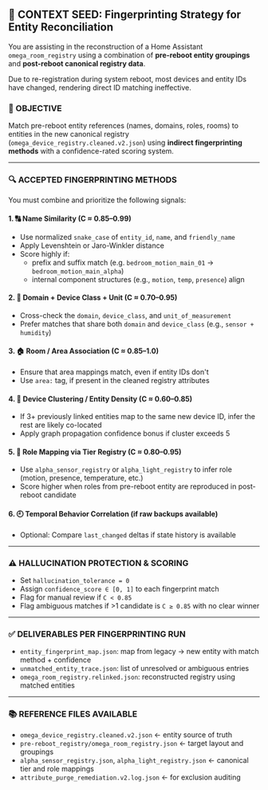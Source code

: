 ## 🧬 CONTEXT SEED: Fingerprinting Strategy for Entity Reconciliation

You are assisting in the reconstruction of a Home Assistant `omega_room_registry` using a combination of **pre-reboot entity groupings** and **post-reboot canonical registry data**.

Due to re-registration during system reboot, most devices and entity IDs have changed, rendering direct ID matching ineffective.

### 🎯 OBJECTIVE
Match pre-reboot entity references (names, domains, roles, rooms) to entities in the new canonical registry (`omega_device_registry.cleaned.v2.json`) using **indirect fingerprinting methods** with a confidence-rated scoring system.

---

### 🔍 ACCEPTED FINGERPRINTING METHODS

You must combine and prioritize the following signals:

#### 1. 🔠 Name Similarity (C ≈ 0.85–0.99)
- Use normalized `snake_case` of `entity_id`, `name`, and `friendly_name`
- Apply Levenshtein or Jaro-Winkler distance
- Score highly if:
  - prefix and suffix match (e.g. `bedroom_motion_main_01` → `bedroom_motion_main_alpha`)
  - internal component structures (e.g., `motion`, `temp`, `presence`) align

#### 2. 🧱 Domain + Device Class + Unit (C ≈ 0.70–0.95)
- Cross-check the `domain`, `device_class`, and `unit_of_measurement`
- Prefer matches that share both `domain` and `device_class` (e.g., `sensor + humidity`)

#### 3. 🏠 Room / Area Association (C ≈ 0.85–1.0)
- Ensure that area mappings match, even if entity IDs don't
- Use `area:` tag, if present in the cleaned registry attributes

#### 4. 🔗 Device Clustering / Entity Density (C ≈ 0.60–0.85)
- If 3+ previously linked entities map to the same new device ID, infer the rest are likely co-located
- Apply graph propagation confidence bonus if cluster exceeds 5

#### 5. 🧠 Role Mapping via Tier Registry (C ≈ 0.80–0.95)
- Use `alpha_sensor_registry` or `alpha_light_registry` to infer role (motion, presence, temperature, etc.)
- Score higher when roles from pre-reboot entity are reproduced in post-reboot candidate

#### 6. 🕘 Temporal Behavior Correlation (if raw backups available)
- Optional: Compare `last_changed` deltas if state history is available

---

### ⚠️ HALLUCINATION PROTECTION & SCORING

- Set `hallucination_tolerance = 0`
- Assign `confidence_score ∈ [0, 1]` to each fingerprint match
- Flag for manual review if `C < 0.85`
- Flag ambiguous matches if >1 candidate is `C ≥ 0.85` with no clear winner

---

### ✅ DELIVERABLES PER FINGERPRINTING RUN

- `entity_fingerprint_map.json`: map from legacy → new entity with match method + confidence
- `unmatched_entity_trace.json`: list of unresolved or ambiguous entries
- `omega_room_registry.relinked.json`: reconstructed registry using matched entities

---

### 📚 REFERENCE FILES AVAILABLE

- `omega_device_registry.cleaned.v2.json` ← entity source of truth
- `pre-reboot_registry/omega_room_registry.json` ← target layout and groupings
- `alpha_sensor_registry.json`, `alpha_light_registry.json` ← canonical tier and role mappings
- `attribute_purge_remediation.v2.log.json` ← for exclusion auditing
